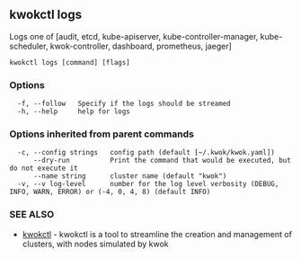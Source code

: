 ## kwokctl logs

Logs one of [audit, etcd, kube-apiserver, kube-controller-manager, kube-scheduler, kwok-controller, dashboard, prometheus, jaeger]

```
kwokctl logs [command] [flags]
```

### Options

```
  -f, --follow   Specify if the logs should be streamed
  -h, --help     help for logs
```

### Options inherited from parent commands

```
  -c, --config strings   config path (default [~/.kwok/kwok.yaml])
      --dry-run          Print the command that would be executed, but do not execute it
      --name string      cluster name (default "kwok")
  -v, --v log-level      number for the log level verbosity (DEBUG, INFO, WARN, ERROR) or (-4, 0, 4, 8) (default INFO)
```

### SEE ALSO

* [kwokctl](kwokctl.md)	 - kwokctl is a tool to streamline the creation and management of clusters, with nodes simulated by kwok

